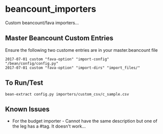 # beancount_importers

Custom beancount/fava importers...

## Master Beancount Custom Entries

Ensure the following two custome entries are in your master.beancount file

```
2017-07-01 custom "fava-option" "import-config" "/bean/config/config.py"
2017-07-01 custom "fava-option" "import-dirs" "import_files/"
```

## To Run/Test

```
bean-extract config.py importers/custom_csv/c_sample.csv 
```

## Known Issues

- For the budget importer - Cannot have the same description but one of the leg has a #tag. It doesn't work...